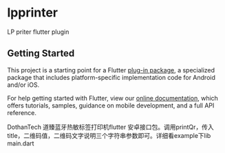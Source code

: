 # lpprinter

LP priter flutter plugin

## Getting Started

This project is a starting point for a Flutter
[plug-in package](https://flutter.dev/developing-packages/),
a specialized package that includes platform-specific implementation code for
Android and/or iOS.

For help getting started with Flutter, view our 
[online documentation](https://flutter.dev/docs), which offers tutorials, 
samples, guidance on mobile development, and a full API reference.


DothanTech 道臻蓝牙热敏标签打印机flutter 安卓接口包。调用printQr，传入title，二维码值，二维码文字说明三个字符串参数即可。详细看example下lib main.dart